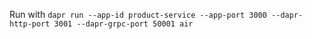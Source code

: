 Run with `dapr run --app-id product-service --app-port 3000 --dapr-http-port 3001 --dapr-grpc-port 50001 air `
